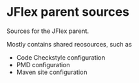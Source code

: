 # JFlex parent sources

Sources for the JFlex parent. 

Mostly contains shared reosources, such as

- Code Checkstyle configuration
- PMD configuration
- Maven site configuration
